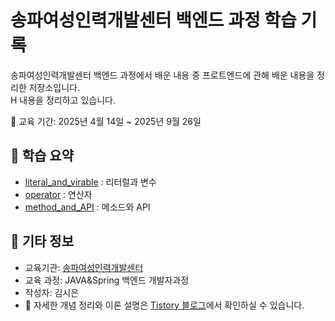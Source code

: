 # 송파여성인력개발센터 백엔드 과정 학습 기록

송파여성인력개발센터 백엔드 과정에서 배운 내용 중 프로트엔드에 관해 배운 내용을 정리한 저장소입니다.  
H 내용을 정리하고 있습니다.

📆 교육 기간: 2025년 4월 14일 ~ 2025년 9월 26일

## 📌 학습 요약

- [literal_and_virable](src/main/java/com/chapter01_literal_variable) : 리터럴과 변수
- [operator](src/main/java/com/chapter02_operator) : 연산자
- [method_and_API](src/main/java/com/chapter03_method_API) : 메소드와 API


## 🙌 기타 정보

- 교육기관: [송파여성인력개발센터](https://songpa.seoulwomanup.or.kr/songpa/main/main.do)
- 교육 과정: JAVA&Spring 백엔드 개발자과정
- 작성자: 김시은
- 📖 자세한 개념 정리와 이론 설명은 [Tistory 블로그](https://scene-inventory.tistory.com/category/웹개발)에서 확인하실 수 있습니다.
